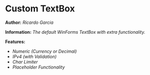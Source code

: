 # Custom TextBox

<strong>Author:</strong> <i>Ricardo Garcia</i>


<strong>Information:</strong> <i>The default WinForms TextBox with extra functionality.</i>


<strong>Features:</strong>

  - <i>Numeric (Currency or Decimal)</i>
  - <i>IPv4 (with Validation)</i>
  - <i>Char Limiter</i>
  - <i>Placeholder Functionality</i>
